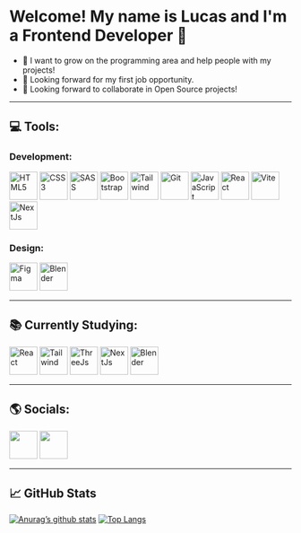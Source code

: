 <h1>Welcome! My name is Lucas and I'm a Frontend Developer 👋</h1>
<ul>
  <li>🌱 I want to grow on the programming area and help people with my projects!</li>
  <li>👷 Looking forward for my first job opportunity.</li>
  <li>🔨 Looking forward to collaborate in Open Source projects!</li>
</ul>

<hr>

<h2>💻 Tools:</h2>
<div>
  <h3>Development:</h3>
  <img width='50' src='https://cdn-icons-png.flaticon.com/512/5968/5968267.png' alt='HTML5' />
  <img width='50' src='https://cdn-icons-png.flaticon.com/512/5968/5968242.png' alt='CSS3' />
  <img width='50' src='https://sass-lang.com/assets/img/logos/logo-b6e1ef6e.svg' alt='SASS' />
  <img width='50' src='https://cdn-icons-png.flaticon.com/512/5968/5968672.png' alt='Bootstrap' />
  <img width='50' src='https://cdn.icon-icons.com/icons2/2107/PNG/512/file_type_tailwind_icon_130128.png' alt='Tailwind' />
  <img width='50' src='https://git-scm.com/images/logos/downloads/Git-Icon-1788C.png' alt='Git' />
  <img width='50' src='https://cdn-icons-png.flaticon.com/512/5968/5968292.png' alt='JavaScript' />
  <img width='50' src='https://cdn-icons-png.flaticon.com/512/1126/1126012.png' alt='React' />
  <img width='50' src='https://vitejs.dev/logo-with-shadow.png' alt='Vite' /> 
  <img width='50' src='https://seeklogo.com/images/N/next-js-icon-logo-EE302D5DBD-seeklogo.com.png' alt='NextJs' />
  <br />
  <h3>Design:</h3>
  <img width='50' height='50' src='https://upload.wikimedia.org/wikipedia/commons/3/33/Figma-logo.svg' alt='Figma' />
  <img width='50' src='https://upload.wikimedia.org/wikipedia/commons/thumb/0/0c/Blender_logo_no_text.svg/1251px-Blender_logo_no_text.svg.png' alt='Blender' />
</div>

<hr>

<h2>📚 Currently Studying:</h2>
<div>
  <img width='50' height='50' src='https://cdn-icons-png.flaticon.com/512/1126/1126012.png' alt='React'>
  <img width='50' height='50' src='https://cdn.icon-icons.com/icons2/2107/PNG/512/file_type_tailwind_icon_130128.png' alt='Tailwind'>
  <img width='50' height='50' src='https://global.discourse-cdn.com/standard17/uploads/threejs/original/2X/e/e4f86d2200d2d35c30f7b1494e96b9595ebc2751.png' alt='ThreeJs'>
  <img width='50' src='https://seeklogo.com/images/N/next-js-icon-logo-EE302D5DBD-seeklogo.com.png' alt='NextJs' />
  <img width='50' src='https://upload.wikimedia.org/wikipedia/commons/thumb/0/0c/Blender_logo_no_text.svg/1251px-Blender_logo_no_text.svg.png' alt='Blender' />
</div>

<hr>

<h2>🌎 Socials:</h2>
<div>
  <a href='https://www.linkedin.com/in/lucas-barbosa-b49953231/' target='_blank'><img width='50' height='50' src='https://cdn-icons-png.flaticon.com/512/3536/3536505.png'></a> <!-- Linkedin -->
  <a href='https://github.com/lucas1337dev' target='_blank'><img width='50' height='50' src='https://cdn-icons-png.flaticon.com/512/3291/3291667.png'></a> <!-- GitHub -->
</div>

<hr>

<h2>📈 GitHub Stats</h2>

[![Anurag’s github stats](https://github-readme-stats.vercel.app/api?username=lucas1337dev&theme=dracula)](https://github.com/lucas1337dev)
[![Top Langs](https://github-readme-stats.vercel.app/api/top-langs/?username=lucas1337dev&theme=dracula&layout=compact)](https://github.com/lucas1337dev)
